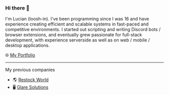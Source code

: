 ### Hi there 👋

I'm Lucian (loosh-in). I've been programming since I was 16 and have experience creating efficient and scalable systems in fast-paced and competitive environments. I started out scripting and writing Discord bots / browser extensions, and eventually grew passionate for full-stack development, with experience serverside as well as on web / mobile / desktop applications.

🌐 [My Portfolio](https://loosh.me)

-----

My previous companies

- 🌎 [Restock World](https://x.com/restockworld)
- 🖥️ [Glare Solutions](https://x.com/glarepings)

